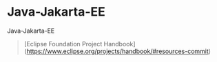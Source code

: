 # Java-Jakarta-EE
Java-Jakarta-EE

> [Eclipse Foundation Project Handbook] (https://www.eclipse.org/projects/handbook/#resources-commit)
